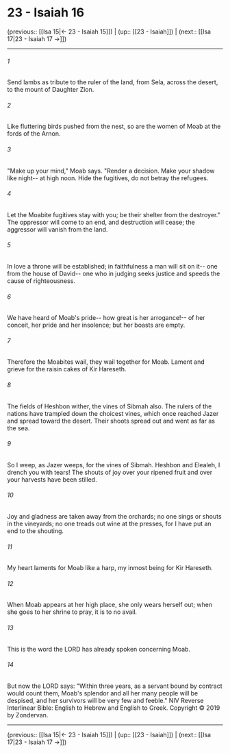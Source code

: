 # 23 - Isaiah 16

(previous:: [[Isa 15|← 23 - Isaiah 15]]) | (up:: [[23 - Isaiah]]) | (next:: [[Isa 17|23 - Isaiah 17 →]])

***


###### 1 
Send lambs as tribute to the ruler of the land, from Sela, across the desert, to the mount of Daughter Zion. 

###### 2 
Like fluttering birds pushed from the nest, so are the women of Moab at the fords of the Arnon. 

###### 3 
"Make up your mind," Moab says. "Render a decision. Make your shadow like night-- at high noon. Hide the fugitives, do not betray the refugees. 

###### 4 
Let the Moabite fugitives stay with you; be their shelter from the destroyer." The oppressor will come to an end, and destruction will cease; the aggressor will vanish from the land. 

###### 5 
In love a throne will be established; in faithfulness a man will sit on it-- one from the house of David-- one who in judging seeks justice and speeds the cause of righteousness. 

###### 6 
We have heard of Moab's pride-- how great is her arrogance!-- of her conceit, her pride and her insolence; but her boasts are empty. 

###### 7 
Therefore the Moabites wail, they wail together for Moab. Lament and grieve for the raisin cakes of Kir Hareseth. 

###### 8 
The fields of Heshbon wither, the vines of Sibmah also. The rulers of the nations have trampled down the choicest vines, which once reached Jazer and spread toward the desert. Their shoots spread out and went as far as the sea. 

###### 9 
So I weep, as Jazer weeps, for the vines of Sibmah. Heshbon and Elealeh, I drench you with tears! The shouts of joy over your ripened fruit and over your harvests have been stilled. 

###### 10 
Joy and gladness are taken away from the orchards; no one sings or shouts in the vineyards; no one treads out wine at the presses, for I have put an end to the shouting. 

###### 11 
My heart laments for Moab like a harp, my inmost being for Kir Hareseth. 

###### 12 
When Moab appears at her high place, she only wears herself out; when she goes to her shrine to pray, it is to no avail. 

###### 13 
This is the word the LORD has already spoken concerning Moab. 

###### 14 
But now the LORD says: "Within three years, as a servant bound by contract would count them, Moab's splendor and all her many people will be despised, and her survivors will be very few and feeble." NIV Reverse Interlinear Bible: English to Hebrew and English to Greek. Copyright © 2019 by Zondervan.

***

(previous:: [[Isa 15|← 23 - Isaiah 15]]) | (up:: [[23 - Isaiah]]) | (next:: [[Isa 17|23 - Isaiah 17 →]])
